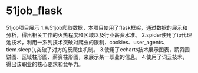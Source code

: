 # 51job_flask
51job项目展示
1.从51job爬取数据，本项目使用了flask框架，通过数据的展示和分析，得出相关工作的火热程度和区域以及行业薪资水准。
2.spider使用了ip代理池技术，利用一系列技术突破对爬虫的限制，cookies、user_agents、tiem.sleep(),突破了对方的反爬虫机制。
3.使用了echarts技术展示图表，薪资圆饼图、区域柱形图、薪资柱形图，来展示某一职业的信息。
4.使用了词云技术，得出该职业的核心要求和竞争力。
